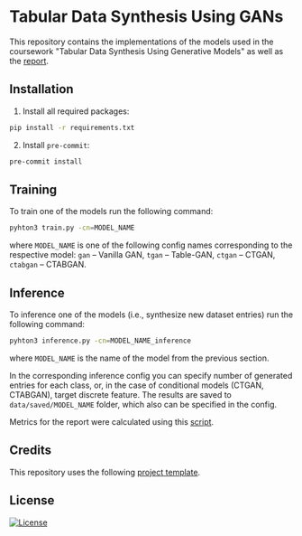 # Tabular Data Synthesis Using GANs

This repository contains the implementations of the models used in the coursework "Tabular Data Synthesis Using Generative Models" as well as the [report](coursework.pdf).

## Installation

1. Install all required packages:

```bash
pip install -r requirements.txt
```

2. Install `pre-commit`:

```bash
pre-commit install
```

## Training

To train one of the models run the following command:

```bash
pyhton3 train.py -cn=MODEL_NAME
```

where `MODEL_NAME` is one of the following config names corresponding to the respective model: `gan` &ndash; Vanilla GAN, `tgan` &ndash; Table-GAN, `ctgan` &ndash; CTGAN, `ctabgan` &ndash; CTABGAN.

## Inference

To inference one of the models (i.e., synthesize new dataset entries) run the following command:

```bash
pyhton3 inference.py -cn=MODEL_NAME_inference
```

where `MODEL_NAME` is the name of the model from the previous section.

In the corresponding inference config you can specify number of generated entries for each class, or, in the case of conditional models (CTGAN, CTABGAN), target discrete feature. The results are saved to `data/saved/MODEL_NAME` folder, which also can be specified in the config.

Metrics for the report were calculated using this [script](scripts/metrics.py).

## Credits

This repository uses the following [project template](https://github.com/Blinorot/pytorch_project_template).

## License

[![License](https://img.shields.io/badge/license-MIT-blue.svg)](/LICENSE)
